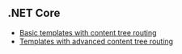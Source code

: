 ## .NET Core
- [Basic templates with content tree routing](https://github.com/kentico-ericd/xperience-template-samples/tree/master/BlankCore/BasicTemplate)
- [Templates with advanced content tree routing](https://github.com/kentico-ericd/xperience-template-samples/tree/master/BlankCore/AdvancedTemplate)
